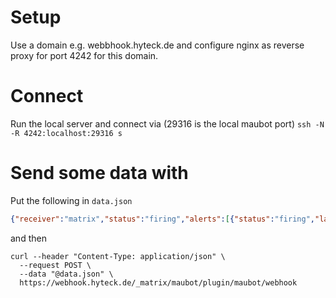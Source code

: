 # Setup

Use a domain e.g. webbhook.hyteck.de and configure nginx as 
reverse proxy for port 4242 for this domain.

# Connect

Run the local server and connect via (29316 is the local maubot port)
`ssh -N -R 4242:localhost:29316 s`



# Send some data with


Put the following in `data.json`
```json
{"receiver":"matrix","status":"firing","alerts":[{"status":"firing","labels":{"alertname":"InstanceDown","environment":"h2916641.stratoserver.net","instance":"localhost:9100","job":"node_exporter","severity":"critical"},"annotations":{"description":"localhost:9100 of job node_exporter has been down for more than 5 minutes.","summary":"Instance localhost:9100 down"},"startsAt":"2022-06-23T11:53:14.318Z","endsAt":"0001-01-01T00:00:00Z","generatorURL":"http://h2916641.stratoserver.net:9090/graph?g0.expr=up+%3D%3D+0\u0026g0.tab=1","fingerprint":"9cd7837114d58797"}],"groupLabels":{"alertname":"InstanceDown"},"commonLabels":{"alertname":"InstanceDown","environment":"h2916641.stratoserver.net","instance":"localhost:9100","job":"node_exporter","severity":"critical"},"commonAnnotations":{"description":"localhost:9100 of job node_exporter has been down for more than 5 minutes.","summary":"Instance localhost:9100 down"},"externalURL":"https://alert.hyteck.de","version":"4","groupKey":"{}:{alertname=\"InstanceDown\"}","truncatedAlerts":0}
```
and then 
```shell
curl --header "Content-Type: application/json" \
  --request POST \
  --data "@data.json" \
  https://webhook.hyteck.de/_matrix/maubot/plugin/maubot/webhook
```
